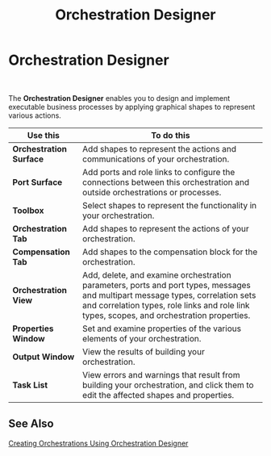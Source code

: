 ﻿---
title: Orchestration Designer
TOCTitle: Orchestration Designer
ms:assetid: f2d02c3a-321a-4466-9787-69b5fe30ff36
ms:mtpsurl: https://msdn.microsoft.com/en-us/library/Aa561905(v=BTS.80)
ms:contentKeyID: 51533377
ms.date: 08/30/2017
mtps_version: v=BTS.80
f1_keywords:
- bts10.orch.designer
---

# Orchestration Designer

 

The **Orchestration Designer** enables you to design and implement executable business processes by applying graphical shapes to represent various actions.

<table>
<thead>
<tr class="header">
<th>Use this</th>
<th>To do this</th>
</tr>
</thead>
<tbody>
<tr class="odd">
<td><strong>Orchestration Surface</strong></td>
<td>Add shapes to represent the actions and communications of your orchestration.</td>
</tr>
<tr class="even">
<td><strong>Port Surface</strong></td>
<td>Add ports and role links to configure the connections between this orchestration and outside orchestrations or processes.</td>
</tr>
<tr class="odd">
<td><strong>Toolbox</strong></td>
<td>Select shapes to represent the functionality in your orchestration.</td>
</tr>
<tr class="even">
<td><strong>Orchestration Tab</strong></td>
<td>Add shapes to represent the actions of your orchestration.</td>
</tr>
<tr class="odd">
<td><strong>Compensation Tab</strong></td>
<td>Add shapes to the compensation block for the orchestration.</td>
</tr>
<tr class="even">
<td><strong>Orchestration View</strong></td>
<td>Add, delete, and examine orchestration parameters, ports and port types, messages and multipart message types, correlation sets and correlation types, role links and role link types, scopes, and orchestration properties.</td>
</tr>
<tr class="odd">
<td><strong>Properties Window</strong></td>
<td>Set and examine properties of the various elements of your orchestration.</td>
</tr>
<tr class="even">
<td><strong>Output Window</strong></td>
<td>View the results of building your orchestration.</td>
</tr>
<tr class="odd">
<td><strong>Task List</strong></td>
<td>View errors and warnings that result from building your orchestration, and click them to edit the affected shapes and properties.</td>
</tr>
</tbody>
</table>


## See Also

[Creating Orchestrations Using Orchestration Designer](https://msdn.microsoft.com/en-us/library/aa560470\(v=bts.80\))

